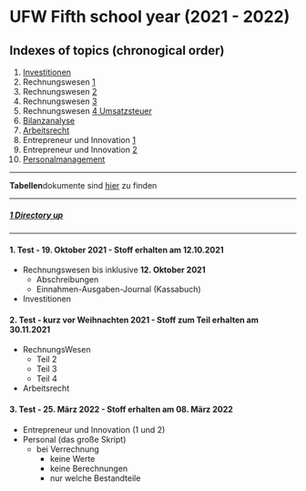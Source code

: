 # UFW Fifth school year (2021 - 2022)

Indexes of topics (chronogical order)
-------------------------------------

1. [Investitionen](./Investitionen.md)
2. Rechnungswesen [1](./RechnungsWesen1.doc)
3. Rechnungswesen [2](./RechnungsWesen2.doc)
4. Rechnungswesen [3](./RechnungsWesen3.doc)
5. Rechnungswesen [4 Umsatzsteuer](./RechnungsWesen4UST.doc)
6. [Bilanzanalyse](./Bilanzanalyse.md)
7. [Arbeitsrecht](./AR.docx)
8. Entrepreneur und Innovation [1](./Entrepreneur_und_Innovation_1._Teil.docx)
9. Entrepreneur und Innovation <a href="./Entrepreneur und Innovation 2. Teil.docx">2</a>
10. <a href="./Personalmanagement 5 HWII 2020 21.docx">Personalmanagement</a>

----

**Tabellen**dokumente sind [hier](./Tabellen/) zu finden

----

##### [1 Directory u](./../README.md)[p](https://archive.org/details/Electro_Freddy_1984_Amsoft)

----

#### **1. Test - 19. Oktober 2021 - Stoff erhalten am 12.10.2021**
   - Rechnungswesen bis inklusive **12. Oktober 2021**
      - Abschreibungen
	  - Einnahmen-Ausgaben-Journal (Kassabuch)
   - Investitionen

#### **2. Test - kurz vor Weihnachten 2021 - Stoff zum Teil erhalten am 30.11.2021**
   - RechnungsWesen
	  - Teil 2
	  - Teil 3
	  - Teil 4
   - Arbeitsrecht

#### **3. Test - 25. März 2022 - Stoff erhalten am 08. März 2022**
- Entrepreneur und Innovation (1 und 2)
- Personal (das große Skript)
   - bei Verrechnung
      - keine Werte
      - keine Berechnungen
      - nur welche Bestandteile
